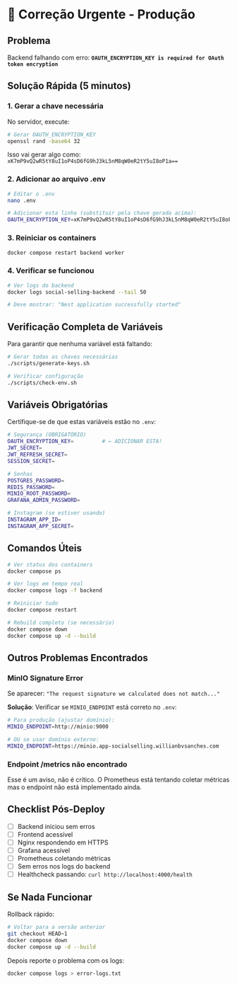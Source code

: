 # 🚨 Correção Urgente - Produção

## Problema

Backend falhando com erro: **`OAUTH_ENCRYPTION_KEY is required for OAuth token encryption`**

## Solução Rápida (5 minutos)

### 1. Gerar a chave necessária

No servidor, execute:

```bash
# Gerar OAUTH_ENCRYPTION_KEY
openssl rand -base64 32
```

Isso vai gerar algo como: `xK7mP9vQ2wR5tY8uI1oP4sD6fG9hJ3kL5nM8qW0eR2tY5uI8oP1a==`

### 2. Adicionar ao arquivo .env

```bash
# Editar o .env
nano .env

# Adicionar esta linha (substituir pela chave gerada acima):
OAUTH_ENCRYPTION_KEY=xK7mP9vQ2wR5tY8uI1oP4sD6fG9hJ3kL5nM8qW0eR2tY5uI8oP1a==
```

### 3. Reiniciar os containers

```bash
docker compose restart backend worker
```

### 4. Verificar se funcionou

```bash
# Ver logs do backend
docker logs social-selling-backend --tail 50

# Deve mostrar: "Nest application successfully started"
```

## Verificação Completa de Variáveis

Para garantir que nenhuma variável está faltando:

```bash
# Gerar todas as chaves necessárias
./scripts/generate-keys.sh

# Verificar configuração
./scripts/check-env.sh
```

## Variáveis Obrigatórias

Certifique-se de que estas variáveis estão no `.env`:

```bash
# Segurança (OBRIGATÓRIO)
OAUTH_ENCRYPTION_KEY=         # ← ADICIONAR ESTA!
JWT_SECRET=
JWT_REFRESH_SECRET=
SESSION_SECRET=

# Senhas
POSTGRES_PASSWORD=
REDIS_PASSWORD=
MINIO_ROOT_PASSWORD=
GRAFANA_ADMIN_PASSWORD=

# Instagram (se estiver usando)
INSTAGRAM_APP_ID=
INSTAGRAM_APP_SECRET=
```

## Comandos Úteis

```bash
# Ver status dos containers
docker compose ps

# Ver logs em tempo real
docker compose logs -f backend

# Reiniciar tudo
docker compose restart

# Rebuild completo (se necessário)
docker compose down
docker compose up -d --build
```

## Outros Problemas Encontrados

### MinIO Signature Error

Se aparecer: `"The request signature we calculated does not match..."`

**Solução**: Verificar se `MINIO_ENDPOINT` está correto no `.env`:

```bash
# Para produção (ajustar domínio):
MINIO_ENDPOINT=http://minio:9000

# OU se usar domínio externo:
MINIO_ENDPOINT=https://minio.app-socialselling.willianbvsanches.com
```

### Endpoint /metrics não encontrado

Esse é um aviso, não é crítico. O Prometheus está tentando coletar métricas mas o endpoint não está implementado ainda.

## Checklist Pós-Deploy

- [ ] Backend iniciou sem erros
- [ ] Frontend acessível
- [ ] Nginx respondendo em HTTPS
- [ ] Grafana acessível
- [ ] Prometheus coletando métricas
- [ ] Sem erros nos logs do backend
- [ ] Healthcheck passando: `curl http://localhost:4000/health`

## Se Nada Funcionar

Rollback rápido:

```bash
# Voltar para a versão anterior
git checkout HEAD~1
docker compose down
docker compose up -d --build
```

Depois reporte o problema com os logs:

```bash
docker compose logs > error-logs.txt
```
